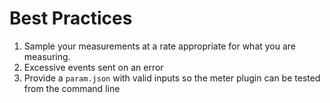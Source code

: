 Best Practices
==============

1. Sample your measurements at a rate appropriate for what you are measuring.
2. Excessive events sent on an error
3. Provide a `param.json` with valid inputs so the meter plugin can be tested from the command line
